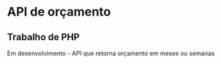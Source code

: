 # API de orçamento

## Trabalho de PHP
Em desenvolvimento - API que retorna orçamento em meses ou semanas